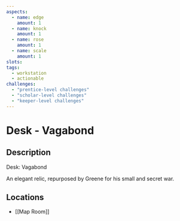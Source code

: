 ```yaml
---
aspects: 
  - name: edge
    amount: 1
  - name: knock
    amount: 1
  - name: rose
    amount: 1
  - name: scale
    amount: 1
slots: 
tags:
  - workstation
  - actionable
challenges:
  - "prentice-level challenges"
  - "scholar-level challenges"
  - "keeper-level challenges"
---
```


# Desk - Vagabond

## Description
Desk: Vagabond

An elegant relic, repurposed by Greene for his small and secret war.
## Locations
- [[Map Room]]